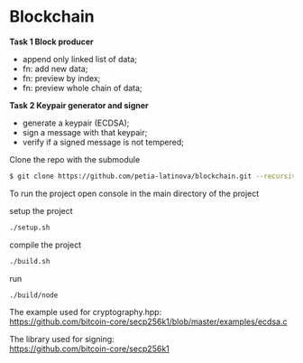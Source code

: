 # Blockchain

**Task 1 Block producer**
- append only linked list of data;  
- fn: add new data;  
- fn: preview by index;  
- fn: preview whole chain of data;  

**Task 2 Keypair generator and signer**
- generate a keypair (ECDSA);  
- sign a message with that keypair;  
- verify if a signed message is not tempered;  

Clone the repo with the submodule
```bash
$ git clone https://github.com/petia-latinova/blockchain.git --recursive
```
  
To run the project open console in the main directory of the project

setup the project
```bash
./setup.sh
```

compile the project
```bash
./build.sh
```

run
```bash
./build/node
```


The example used for cryptography.hpp:  
https://github.com/bitcoin-core/secp256k1/blob/master/examples/ecdsa.c

The library used for signing:  
https://github.com/bitcoin-core/secp256k1